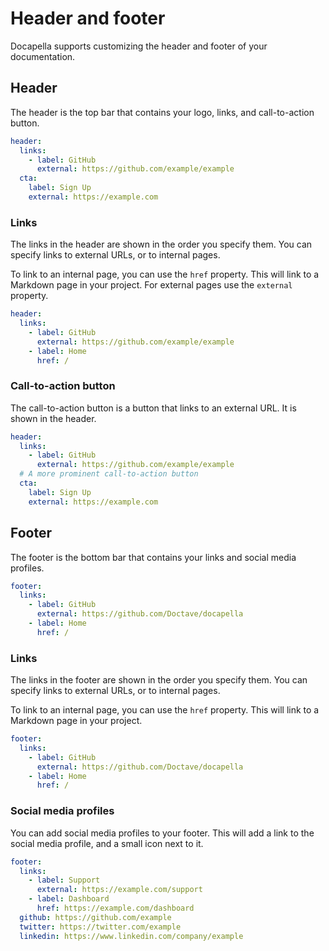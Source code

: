 # Header and footer

Docapella supports customizing the header and footer of your documentation.

## Header

The header is the top bar that contains your logo, links, and call-to-action button.

```yaml title="docapella.yaml · Header"
header:
  links:
    - label: GitHub
      external: https://github.com/example/example
  cta:
    label: Sign Up
    external: https://example.com
```

### Links

The links in the header are shown in the order you specify them. You can specify links to external URLs, or to internal pages.

To link to an internal page, you can use the `href` property. This will link to a Markdown page in your project. For external pages use the `external` property.

```yaml title="docapella.yaml · Header · Links"
header:
  links:
    - label: GitHub
      external: https://github.com/example/example
    - label: Home
      href: /
```

### Call-to-action button

The call-to-action button is a button that links to an external URL. It is shown in the header.

```yaml title="docapella.yaml · Header · Call-to-action button"
header:
  links:
    - label: GitHub
      external: https://github.com/example/example
  # A more prominent call-to-action button
  cta:
    label: Sign Up
    external: https://example.com
```

## Footer

The footer is the bottom bar that contains your links and social media profiles.

```yaml title="docapella.yaml · Footer"
footer:
  links:
    - label: GitHub
      external: https://github.com/Doctave/docapella
    - label: Home
      href: /
```

### Links

The links in the footer are shown in the order you specify them. You can specify links to external URLs, or to internal pages.

To link to an internal page, you can use the `href` property. This will link to a Markdown page in your project.

```yaml title="docapella.yaml · Footer · Links"
footer:
  links:
    - label: GitHub
      external: https://github.com/Doctave/docapella
    - label: Home
      href: /
```

### Social media profiles

You can add social media profiles to your footer. This will add a link to the social media profile, and a small icon next to it.

```yaml title="docapella.yaml · Footer · Social media profiles"
footer:
  links:
    - label: Support
      external: https://example.com/support
    - label: Dashboard
      href: https://example.com/dashboard
  github: https://github.com/example
  twitter: https://twitter.com/example
  linkedin: https://www.linkedin.com/company/example
```
